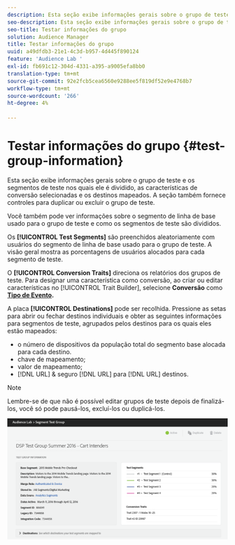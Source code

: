 ```yaml
---
description: Esta seção exibe informações gerais sobre o grupo de teste e os segmentos de teste nos quais ele é dividido, as características de conversão selecionadas e os destinos mapeados. A seção também fornece controles para duplicar ou excluir o grupo de teste.
seo-description: Esta seção exibe informações gerais sobre o grupo de teste e os segmentos de teste nos quais ele é dividido, as características de conversão selecionadas e os destinos mapeados. A seção também fornece controles para duplicar ou excluir o grupo de teste.
seo-title: Testar informações do grupo
solution: Audience Manager
title: Testar informações do grupo
uuid: a49dfdb3-21e1-4c3d-b957-4d445f890124
feature: 'Audience Lab '
exl-id: fb691c12-304d-4331-a395-a9005efa8bb0
translation-type: tm+mt
source-git-commit: 92e2fcb5cea6560e9288ee5f819df52e9e4768b7
workflow-type: tm+mt
source-wordcount: '266'
ht-degree: 4%

---
```


# Testar informações do grupo {#test-group-information}

Esta seção exibe informações gerais sobre o grupo de teste e os segmentos de teste nos quais ele é dividido, as características de conversão selecionadas e os destinos mapeados. A seção também fornece controles para duplicar ou excluir o grupo de teste.

Você também pode ver informações sobre o segmento de linha de base usado para o grupo de teste e como os segmentos de teste são divididos.

Os **[!UICONTROL Test Segments]** são preenchidos aleatoriamente com usuários do segmento de linha de base usado para o grupo de teste. A visão geral mostra as porcentagens de usuários alocados para cada segmento de teste.

O **[!UICONTROL Conversion Traits]** direciona os relatórios dos grupos de teste. Para designar uma característica como conversão, ao criar ou editar características no [!UICONTROL Trait Builder], selecione **Conversão** como **[Tipo de Evento](../../features/traits/create-onboarded-rule-based-traits.md).**

A placa **[!UICONTROL Destinations]** pode ser recolhida. Pressione as setas para abrir ou fechar destinos individuais e obter as seguintes informações para segmentos de teste, agrupados pelos destinos para os quais eles estão mapeados:

* o número de dispositivos da população total do segmento base alocada para cada destino.
* chave de mapeamento;
* valor de mapeamento;
* [!DNL URL] &amp; seguro  [!DNL URL] para  [!DNL URL] destinos.

>[!NOTE]
>
>Lembre-se de que não é possível editar grupos de teste depois de finalizá-los, você só pode pausá-los, excluí-los ou duplicá-los.

![](assets/test-groups-information.PNG)
